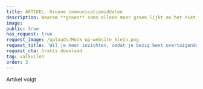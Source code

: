 ```yaml
---
title: ARTIKEL. Groene communicatiemiddelen
description: Waarom **groen** soms alleen maar groen lijkt en het niet is.
image:
public: true
has_request: true
request_image: /uploads/Mock-up-website_klein.png
request_title: 'Wil je meer inzichten, omdat je bezig bent overtuigende content te creëren?'
request_cta: Gratis download
tag: valkuilen
order: 3
---
```


Artikel volgt